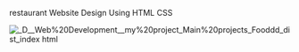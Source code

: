 restaurant Website Design Using HTML CSS

![_D__Web%20Development__my%20project_Main%20projects_Fooddd_dist_index html](https://user-images.githubusercontent.com/95019708/169683785-7f4efdfc-5d6d-4dfe-80d9-a14b58402def.png)
